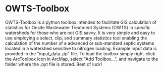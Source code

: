# OWTS-Toolbox

OWTS-Toolbox is a python toolbox intended to facilitate GIS calculation of statistics 
for Onsite Wastewater Treatment Systems (OWTS) in specific watersheds for those who are
not GIS savvy. It is very simple and easy to use employing a select, clip, and summary 
statistics tool enabling the calculation of the number of a advanced or sub-standard septic 
systems located in a watershed sensitive to nitrogen loading. Example input data is 
provided in the "input_data.zip" file. To load the toolbox simply right-click the ArcToolbox
icon in ArcMap, select "Add Toolbox...", and navigate to the folder where the .pyt file 
is stored. Best of luck!
